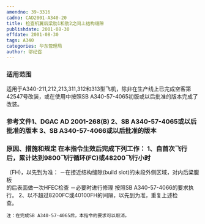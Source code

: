 ```yaml
---
amendno: 39-3316  
cadno: CAD2001-A340-20  
title: 检查机翼后梁肋1和肋2之间上结构缝隙  
publishdate: 2001-08-30  
effdate: 2001-08-30  
tags: A340  
categories: 华东管理局  
author: 邬纪召  
---
```

  
### 适用范围  
适用于A340-211,212,213,311,312和313型飞机，除非在生产线上已完成空客第42547号改装，或在使用中按照SB A340-57-4065初版或以后批准的版本完成了改装。  
  
<!--more-->  
### 参考文件1、DGAC AD 2001-268(B) 2、SB A340-57-4065或以后批准的版本 3、SB A340-57-4066或以后批准的版本  
  
### 原因、措施和规定 在本指令生效后完成下列工作：     1、自首次飞行后，累计达到9800飞行循环(FC)或48200飞行小时  
（FH)，以先到为准：     －在接近结构缝隙(build slot)的末段外侧区域，对内后梁腹板  
的后表面做一次HFEC检查     －必要时进行修理     按照SB A340-57-4066的要求执行。     2、以不超过8200FC或40100FH的间隔，以先到为准，重复上述检  
查。  
  
    注：在完成SB A340-57-4065后，本指令的要求可以取消。  
